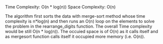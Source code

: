 Time Complexity:  O(n * log(n))
Space Complexity:  O(n)

The algorithm first sorts the data with merge-sort method whose time complexity is n*log(n) and then runs an O(n) loop on the elements to solve the problem in the rearrange_digits function.
The overall Time complexity would be still O(n * log(n)).
The occuied space is of O(n) as it calls itself and as mergesort function calls itself it occupied more memory (i.e. O(n)).

